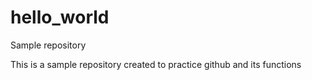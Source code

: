 # hello_world
Sample repository

This is a sample repository created to practice github and its functions
